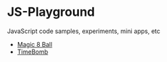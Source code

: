 # JS-Playground

JavaScript code samples, experiments, mini apps, etc

- [Magic 8 Ball](https://github.com/abeerration/JS-Playground/tree/main/1%20-%20%20Magic%208%20Ball)
- [TimeBomb](https://github.com/abeerration/JS-Playground/tree/main/4%20-%20TimeBomb)
